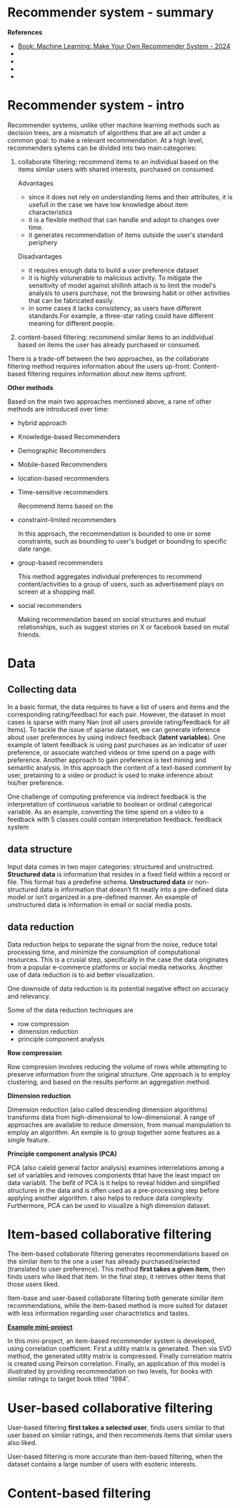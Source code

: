 <h1>Recommender system - summary</h1>

__References__
- [Book: Machine Learning: Make Your Own Recommender System - 2024](https://learning.oreilly.com/library/view/machine-learning-make/9781835882061/)
- []()
- []()
- []()
- []()

# Recommender system - intro

Recommender systems, unlike other machine learning methods such as decision trees, are a mismatch of algorithms that are all act under a common goal: to make a relevant recommendation. At a high level, recommenders sytems can be divided into two main categories:
1. collaborate filtering: recommend items to an individual based on the items similar users with shared interests, purchased on consumed.

   Advantages
   - since it does not rely on understanding items and their attributes, it is usefull in the case we have low knowledge about item characteristics
   - it is a flexible method that can handle and adopt to changes over time.
   - it generates recommendation of items outside the user's standard periphery
  
   Disadvantages
   - it requires enough data to build a user preference dataset
   - it is highly volunerable to malicious activity. To mitigate the sensitivity of model against shillinh attach is to limit the model's analysis to users purchase, not the browsing habit or other activities that can be fabricated easily.
   - in some cases it lacks consistency, as users have different standards.For example, a three-star rating could have different meaning for different people. 
     
3. content-based filtering: recommend similar items to an inddividual based on items the user has already purchased or consumed.

There is a trade-off between the two approaches, as the collaborate filtering method requires information about the users up-front. Content-based filtering requires information about new items upfront. 

__Other methods__

Based on the main two approaches mentioned above, a rane of other methods are introduced over time:
- hybrid approach
- Knowledge-based Recommenders
- Demographic Recommenders
- Mobile-based Recommenders

- location-based recommenders

- Time-sensitive recommenders

  Recommend items based on the 
  
- constraint-limited recommenders

  In this approach, the recommendation is bounded to one or some constraints, such as bounding to user's budget or bounding to specific date range.
  
- group-based recommenders

  This method aggregates individual preferences to recommend content/activities to a group of users, such as advertisement plays on screen at a shopping mall.
  
- social recommenders

  Making recommendation based on social structures and mutual relationships, such as suggest stories on X or facebook based on mutal friends.


# Data

## Collecting data
In a basic format, the data requires to have a list of users and items and the corresponding rating/feedbacl for each pair. However, the dataset in most cases is sparse with many Nan (not all users provide rating/feedback for all items). To tackle the issue of sparse dataset, we can generate inference about user preferences by using indirect feedback (__latent variables__). One example of latent feedback is using past purchases as an indicator of user preference, or associate watched videos or time spend on a page with preference. Another approach to gain preference is text mining and semantic analysis. In this approach the content of a text-based comment by user, pretaining to a video or product is used to make inference about his/her preference.

One challenge of computing preference via indirect feedback is the interpretation of continuous variable to boolean or ordinal categorical variable. As an example, converting the time spend on a video to a feedback with 5 classes could contain interpretation feedback.  feedback system

## data structure

Input data comes in two major categories: structured and unstructred. __Structured data__ is information that resides in a fixed field within a record or file. This format has a predefine schema. __Unstructured data__ or non-structured data is information that doesn’t fit neatly into a pre-defined data model or isn’t organized in a pre-defined manner. An example of unstructured data is information in email or social media posts. 

## data reduction

Data reduction helps to separate the signal from the noise, reduce total processing time, and minimize the consumption of computational resources. This is a crusial step, specifically in the case the data originates from a popular e-commerce platforms or social media networks. Another use of data reduction is to aid better visualization. 

One downside of data reduction is its potential negative effect on accuracy and relevancy.

Some of the data reduction techniques are
- row compression
- dimension reduction
- principle component analysis

__Row compression__ 

Row compresion involves reducing the volume of rows while attempting to preserve information from the original structure. One approach is to employ clustering, and based on the results perform an aggregation method.

__Dimension reduction__

Dimension reduction (also called descending dimension algorithms) transforms data from high-dimensional to low-dimensional. A range of approaches are available to reduce dimension, from manual manipulation to employ an algorithm. An exmple is to group together some features as a single feature.

__Principle component analysis (PCA)__

PCA (also caleld general factor analysis) examines interrelations among a set of variables and removes components thtat have the least impact on data variablit. The befit of PCA is it helps to reveal hidden and simplified structures in the data and is often used as a pre-processing step before applying another algorithm. t also helps to reduce data complexity. Furthermore, PCA can be used to visualize a high dimension dataset.  

# Item-based collaborative filtering
The item-based collaborate filtering generates recommendations based on the similar item to the one a user has already purchased/selected (translated to user preference). This method __first takes a given item__, then finds users who liked that item. In the final step, it retrives other items that those users liked. 

Item-base and user-based collaborate filtering both generate similar item recommendations, while the item-based method is more suited for dataset with less information regarding user charactristics and tastes.

[__Example mini-project__](https://github.com/Sean-Toroghi/Machine-learning/blob/de2f2d94e247ed09c83b9dd04c5d12f507f03fa7/Recommender-systems/P01_ItemBasedCollaborateFiltering.ipynb)

In this mini-project, an item-based recommender system is developed, using correlation coefficient. First a utility matrix is generated. Then via SVD method, the generated utilty matrix is compressed. Finally correlation matrix is created using Peirson correlation. Finally, an application of this model is illustrated by providing recommendation on two levels, for books with similar ratings to target book titled '1984'.

# User-based collaborative filtering
User-based filtering __first takes a selected user__, finds users similar to that user based on similar ratings, and then recommends items that similar users also liked.

User-based filtering is more accurate than item-based filtering, when the dataset contains a large number of users with esoteric interests. 


# Content-based filtering

